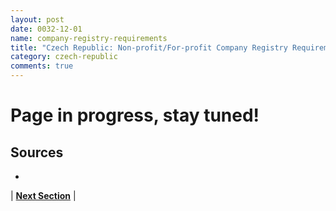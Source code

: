 ```yaml
---
layout: post
date: 0032-12-01
name: company-registry-requirements
title: "Czech Republic: Non-profit/For-profit Company Registry Requirements"
category: czech-republic
comments: true
---
```


# Page in progress, stay tuned!

Sources
---
- 


| **[Next Section]( https://neo-project.github.io/global-blockchain-compliance-hub//czech-republic/czech-republic-team-member-nationality-requirements.html)** |
